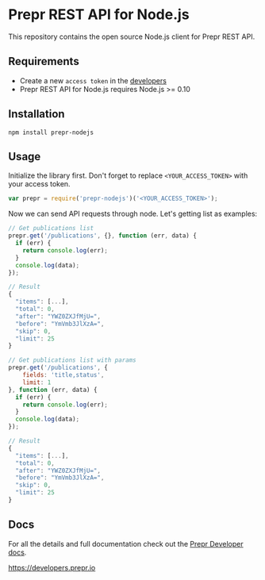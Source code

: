 Prepr REST API for Node.js
================================

This repository contains the open source Node.js client for Prepr REST API.

Requirements
------------

- Create a new `access token` in the [developers](https://signin.prepr.io/settings/development/access-tokens)
- Prepr REST API for Node.js requires Node.js >= 0.10


Installation
------------

`npm install prepr-nodejs`


Usage
-----

Initialize the library first. Don't forget to replace `<YOUR_ACCESS_TOKEN>` with your access token.

```javascript
var prepr = require('prepr-nodejs')('<YOUR_ACCESS_TOKEN>');
```

Now we can send API requests through node. Let's getting list as examples:

```javascript
// Get publications list
prepr.get('/publications', {}, function (err, data) {
  if (err) {
    return console.log(err);
  }
  console.log(data);
});

// Result
{
  "items": [...],
  "total": 0,   
  "after": "YWZ0ZXJfMjU=",
  "before": "YmVmb3JlXzA=",
  "skip": 0,
  "limit": 25
}
```

```javascript
// Get publications list with params
prepr.get('/publications', {
    fields: 'title,status',
    limit: 1
}, function (err, data) {
  if (err) {
    return console.log(err);
  }
  console.log(data);
});

// Result
{
  "items": [...],
  "total": 0,   
  "after": "YWZ0ZXJfMjU=",
  "before": "YmVmb3JlXzA=",
  "skip": 0,
  "limit": 25
}
```

Docs
-----
For all the details and full documentation check out the [Prepr Developer docs](https://developers.prepr.io).

https://developers.prepr.io